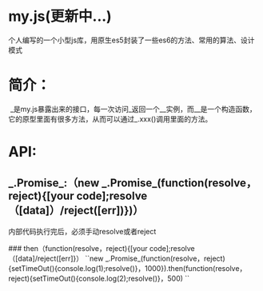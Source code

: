 # my.js(更新中...)
个人编写的一个小型js库，用原生es5封装了一些es6的方法、常用的算法、设计模式
# 简介：
  \_是my.js暴露出来的接口，每一次访问_返回一个__实例，而__是一个构造函数，它的原型里面有很多方法，从而可以通过_.xxx()调用里面的方法。
# API:
 ## \_.Promise_:（new \_.Promise_(function(resolve，reject){[your code];resolve（[data]）/reject([err])})）
 <p>内部代码执行完后，必须手动resolve或者reject</p>
### then（function(resolve，reject){[your code];resolve（[data]/reject([err]}）
 ``new _.Promise_(function(resolve，reject){setTimeOut(){console.log(1);resolve()}，1000}).then(function(resolve，reject){setTimeOut(){console.log(2);resolve()}，500)
``
